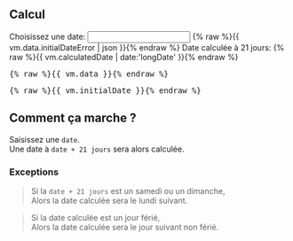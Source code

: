 ## Calcul

<column class="initial-date">
    <label class="initial-date-label"
           for="initialDate">
        Choisissez une date:
    </label>
    <datepicker class="initial-date-datepicker"
                date-format="longDate"
                date-week-start-day="1"
                date-typer="false"
                button-prev="<svg viewBox='0 0 50 50'><g><path d='M 34.960938 2.980469 C 34.441406 2.996094 33.949219 3.214844 33.585938 3.585938 L 13.585938 23.585938 C 12.804688 24.367188 12.804688 25.632813 13.585938 26.414063 L 33.585938 46.414063 C 34.085938 46.9375 34.832031 47.148438 35.535156 46.964844 C 36.234375 46.78125 36.78125 46.234375 36.964844 45.535156 C 37.148438 44.832031 36.9375 44.085938 36.414063 43.585938 L 17.828125 25 L 36.414063 6.414063 C 37.003906 5.839844 37.183594 4.960938 36.863281 4.199219 C 36.539063 3.441406 35.785156 2.957031 34.960938 2.980469 Z '></path></g></svg>"
                button-next="<svg viewBox='0 0 50 50'><g><path d='M 14.980469 2.980469 C 14.164063 2.980469 13.433594 3.476563 13.128906 4.230469 C 12.820313 4.984375 13.003906 5.847656 13.585938 6.414063 L 32.171875 25 L 13.585938 43.585938 C 13.0625 44.085938 12.851563 44.832031 13.035156 45.535156 C 13.21875 46.234375 13.765625 46.78125 14.464844 46.964844 C 15.167969 47.148438 15.914063 46.9375 16.414063 46.414063 L 36.414063 26.414063 C 37.195313 25.632813 37.195313 24.367188 36.414063 23.585938 L 16.414063 3.585938 C 16.035156 3.199219 15.519531 2.980469 14.980469 2.980469 Z '></path></g></svg>"
                button-prev-title="Précédent"
                button-next-title="Suivant"
                date-month-title="Mois sélectionné"
                date-year-title="Année sélectionnée"
                datepicker-toggle="false"
                datepicker-show="{% raw %}{{vm.data.showDatepicker}}{% endraw %}"
                ng-click="vm.methods.onDatepickerClick($event)">
        <input class="initial-date-input"
               type="text" 
               ng-model="vm.initialDate" 
               id="initialDate" 
               name="initialDate"
               tabindex="-1"
               ng-disabled="true">
    </datepicker>
</column>

<row>
    <message ng-show="vm.data.initialDateError">
        {% raw %}{{ vm.data.initialDateError | json }}{% endraw %}
    </message>
</row>

<column class="calculated-date">
    <span class="calculated-date-label">
        Date calculée à 21 jours:
    </span>
    <date class="calculated-date-value">
        {% raw %}{{ vm.calculatedDate | date:'longDate' }}{% endraw %}
    </date>
</column>

<pre>{% raw %}{{ vm.data }}{% endraw %}</pre>
<pre>{% raw %}{{ vm.initialDate }}{% endraw %}</pre>

## Comment ça marche ?

Saisissez une `date`.  
Une date à `date + 21 jours` sera alors calculée.

### Exceptions

> Si la `date + 21 jours` est un samedi ou un dimanche,  
> Alors la date calculée sera le lundi suivant.

> Si la date calculée est un jour férié,  
> Alors la date calculée sera le jour suivant non férié.

